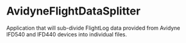 # AvidyneFlightDataSplitter
Application that will sub-divide FlightLog data provided from Avidyne IFD540 and IFD440 devices into individual files.
